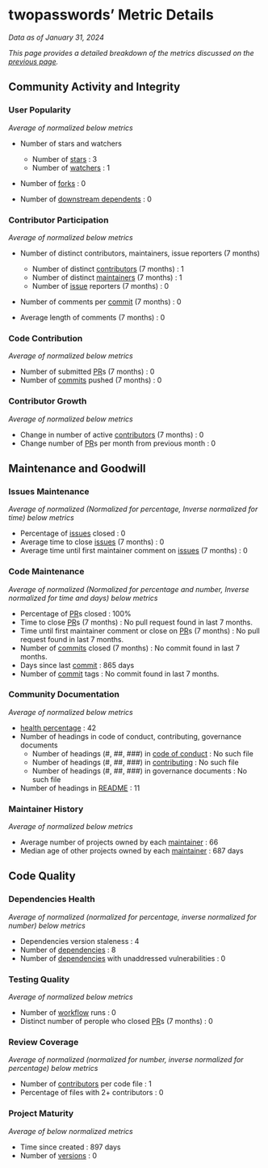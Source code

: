 # twopasswords’ Metric Details

*Data as of January 31, 2024*

*This page provides a detailed breakdown of the metrics discussed on the [previous page](https://github.com/Elijahzyp/twopasswords_TrustLabel/tree/main).*

## Community Activity and Integrity

### User Popularity

*Average of normalized below metrics*

- Number of stars and watchers
  - Number of [stars](https://github.com/gennadis/twopasswords/stargazers) : 3
  - Number of [watchers](https://github.com/gennadis/twopasswords/watchers) : 1

- Number of [forks](https://github.com/gennadis/twopasswords/forks) : 0
- Number of [downstream dependents](https://github.com/gennadis/twopasswords/network/dependents) : 0

### Contributor Participation

*Average of normalized below metrics*

- Number of distinct contributors, maintainers, issue reporters (7 months) 

  - Number of distinct [contributors](https://github.com/gennadis/twopasswords) (7 months) : 1
  - Number of distinct [maintainers](https://github.com/gennadis/twopasswords) (7 months) : 1
  - Number of [issue](https://github.com/gennadis/twopasswords/issues) reporters (7 months) : 0

- Number of comments per [commit](https://github.com/gennadis/twopasswords/commits/main/) (7 months) : 0
- Average length of comments (7 months) : 0

### Code Contribution

*Average of normalized below metrics*

- Number of submitted [PR](https://github.com/gennadis/twopasswords/pulls)s (7 months) : 0
- Number of [commits](https://github.com/gennadis/twopasswords/commits/main/) pushed (7 months) : 0

### Contributor Growth

*Average of normalized below metrics*

- Change in number of active [contributors](https://github.com/gennadis/twopasswords) (7 months) : 0
- Change number of [PR](https://github.com/gennadis/twopasswords/pulls)s per month from previous month : 0



## Maintenance and Goodwill

### Issues Maintenance

*Average of normalized (Normalized for percentage, Inverse normalized for time) below metrics*

- Percentage of [issues](https://github.com/gennadis/twopasswords/issues) closed : 0
- Average time to close [issues](https://github.com/gennadis/twopasswords/issues) (7 months) : 0
- Average time until first maintainer comment on [issues](https://github.com/gennadis/twopasswords/issues) (7 months) : 0

### Code Maintenance

*Average of normalized (Normalized for percentage and number, Inverse normalized for time and days) below metrics*

- Percentage of [PR](https://github.com/gennadis/twopasswords/pulls)s closed : 100%
- Time to close [PR](https://github.com/gennadis/twopasswords/pulls)s (7 months) : No pull request found in last 7 months.
- Time until first maintainer comment or close on [PR](https://docs.github.com/en/pull-requests/collaborating-with-pull-requests/proposing-changes-to-your-work-with-pull-requests/about-pull-requests)s (7 months) : No pull request found in last 7 months.
- Number of [commits](https://github.com/gennadis/twopasswords/commits/main/) closed (7 months) : No commit found in last 7 months.
- Days since last [commit](https://github.com/gennadis/twopasswords/commits/main/) : 865 days
- Number of [commit](https://github.com/gennadis/twopasswords/commits/main/) tags : No commit found in last 7 months.
 
### Community Documentation

*Average of normalized below metrics*

- [health percentage](https://docs.github.com/en/communities/setting-up-your-project-for-healthy-contributions/creating-a-default-community-health-file) : 42
- Number of headings in code of conduct, contributing, governance documents
  - Number of headings (#, ##, ###) in [code of conduct](https://docs.github.com/en/communities/setting-up-your-project-for-healthy-contributions/adding-a-code-of-conduct-to-your-project) : No such file
  - Number of headings (#, ##, ###) in [contributing](https://docs.github.com/en/communities/setting-up-your-project-for-healthy-contributions/setting-guidelines-for-repository-contributors) : No such file
  - Number of headings (#, ##, ###) in governance documents : No such file
- Number of headings in [README](https://github.com/gennadis/twopasswords/blob/main/README.md) : 11

### Maintainer History

*Average of normalized below metrics*

- Average number of projects owned by each [maintainer](https://opensource.guide/how-to-contribute/#anatomy-of-an-open-source-project) : 66
- Median age of other projects owned by each [maintainer](https://opensource.guide/how-to-contribute/#anatomy-of-an-open-source-project) : 687 days



## Code Quality

### Dependencies Health

*Average of normalized (normalized for percentage, inverse normalized for number) below metrics*

- Dependencies version staleness : 4
- Number of  [dependencies](https://github.com/gennadis/twopasswords/network/dependencies) : 8
- Number of [dependencies](https://github.com/gennadis/twopasswords/network/dependencies) with unaddressed vulnerabilities : 0

### Testing Quality

*Average of normalized below metrics*

- Number of [workflow](https://docs.github.com/en/actions/using-workflows/about-workflows) runs : 0
- Distinct number of perople who closed [PR](https://github.com/gennadis/twopasswords/pulls)s (7 months) : 0

### Review Coverage

*Average of normalized (normalized for number, inverse normalized for percentage) below metrics*

- Number of [contributors](https://github.com/gennadis/twopasswords) per code file : 1
- Percentage of files with 2+ contributors : 0

### Project Maturity

*Average of below normalized metrics*

- Time since created : 897 days
- Number of [versions](https://github.com/gennadis/twopasswords/releases) : 0

